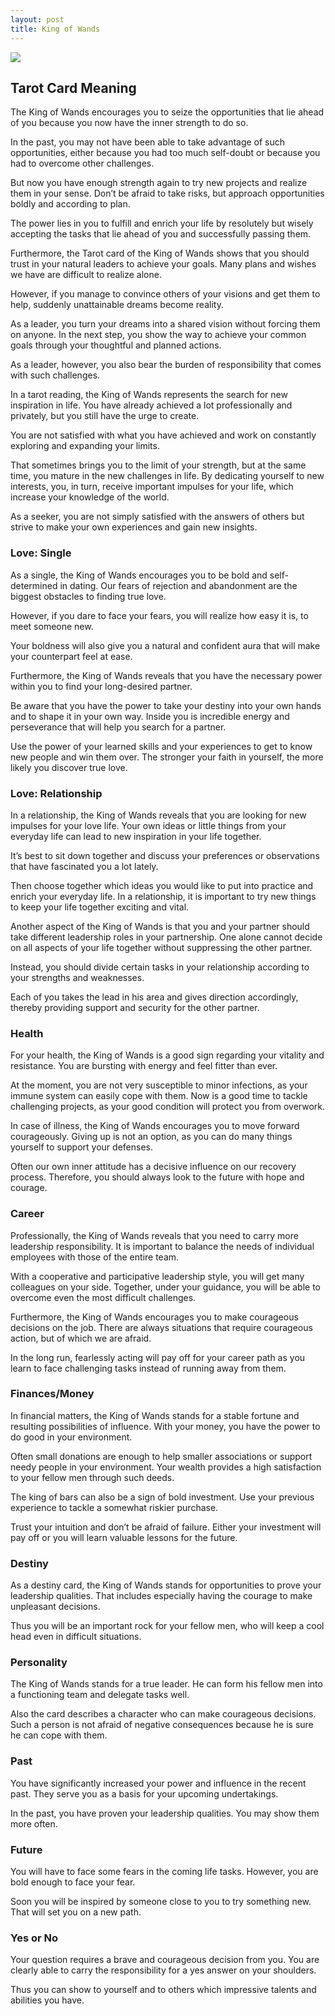 ```yaml
---
layout: post
title: King of Wands
---
```


![](../images/King-of-Wands-Tarot-Card-Meaning-732x1024.webp)

## Tarot Card Meaning
The King of Wands encourages you to seize the opportunities that lie ahead of you because you now have the inner strength to do so.

In the past, you may not have been able to take advantage of such opportunities, either because you had too much self-doubt or because you had to overcome other challenges.

But now you have enough strength again to try new projects and realize them in your sense. Don’t be afraid to take risks, but approach opportunities boldly and according to plan.

The power lies in you to fulfill and enrich your life by resolutely but wisely accepting the tasks that lie ahead of you and successfully passing them.

Furthermore, the Tarot card of the King of Wands shows that you should trust in your natural leaders to achieve your goals. Many plans and wishes we have are difficult to realize alone.

However, if you manage to convince others of your visions and get them to help, suddenly unattainable dreams become reality.

As a leader, you turn your dreams into a shared vision without forcing them on anyone. In the next step, you show the way to achieve your common goals through your thoughtful and planned actions.

As a leader, however, you also bear the burden of responsibility that comes with such challenges.

In a tarot reading, the King of Wands represents the search for new inspiration in life. You have already achieved a lot professionally and privately, but you still have the urge to create.

You are not satisfied with what you have achieved and work on constantly exploring and expanding your limits.

That sometimes brings you to the limit of your strength, but at the same time, you mature in the new challenges in life. By dedicating yourself to new interests, you, in turn, receive important impulses for your life, which increase your knowledge of the world.

As a seeker, you are not simply satisfied with the answers of others but strive to make your own experiences and gain new insights.


### Love: Single
As a single, the King of Wands encourages you to be bold and self-determined in dating. Our fears of rejection and abandonment are the biggest obstacles to finding true love.

However, if you dare to face your fears, you will realize how easy it is, to meet someone new.

Your boldness will also give you a natural and confident aura that will make your counterpart feel at ease.

Furthermore, the King of Wands reveals that you have the necessary power within you to find your long-desired partner.

Be aware that you have the power to take your destiny into your own hands and to shape it in your own way. Inside you is incredible energy and perseverance that will help you search for a partner.

Use the power of your learned skills and your experiences to get to know new people and win them over. The stronger your faith in yourself, the more likely you discover true love.

### Love: Relationship
In a relationship, the King of Wands reveals that you are looking for new impulses for your love life. Your own ideas or little things from your everyday life can lead to new inspiration in your life together.

It’s best to sit down together and discuss your preferences or observations that have fascinated you a lot lately.

Then choose together which ideas you would like to put into practice and enrich your everyday life. In a relationship, it is important to try new things to keep your life together exciting and vital.

Another aspect of the King of Wands is that you and your partner should take different leadership roles in your partnership. One alone cannot decide on all aspects of your life together without suppressing the other partner.

Instead, you should divide certain tasks in your relationship according to your strengths and weaknesses.

Each of you takes the lead in his area and gives direction accordingly, thereby providing support and security for the other partner.


### Health

For your health, the King of Wands is a good sign regarding your vitality and resistance. You are bursting with energy and feel fitter than ever.

At the moment, you are not very susceptible to minor infections, as your immune system can easily cope with them. Now is a good time to tackle challenging projects, as your good condition will protect you from overwork.

In case of illness, the King of Wands encourages you to move forward courageously. Giving up is not an option, as you can do many things yourself to support your defenses.

Often our own inner attitude has a decisive influence on our recovery process. Therefore, you should always look to the future with hope and courage.


### Career

Professionally, the King of Wands reveals that you need to carry more leadership responsibility. It is important to balance the needs of individual employees with those of the entire team.

With a cooperative and participative leadership style, you will get many colleagues on your side. Together, under your guidance, you will be able to overcome even the most difficult challenges.

Furthermore, the King of Wands encourages you to make courageous decisions on the job. There are always situations that require courageous action, but of which we are afraid.

In the long run, fearlessly acting will pay off for your career path as you learn to face challenging tasks instead of running away from them.


### Finances/Money

In financial matters, the King of Wands stands for a stable fortune and resulting possibilities of influence. With your money, you have the power to do good in your environment.

Often small donations are enough to help smaller associations or support needy people in your environment. Your wealth provides a high satisfaction to your fellow men through such deeds.

The king of bars can also be a sign of bold investment. Use your previous experience to tackle a somewhat riskier purchase.

Trust your intuition and don’t be afraid of failure. Either your investment will pay off or you will learn valuable lessons for the future.


### Destiny

As a destiny card, the King of Wands stands for opportunities to prove your leadership qualities. That includes especially having the courage to make unpleasant decisions.

Thus you will be an important rock for your fellow men, who will keep a cool head even in difficult situations.


### Personality
The King of Wands stands for a true leader. He can form his fellow men into a functioning team and delegate tasks well.

Also the card describes a character who can make courageous decisions. Such a person is not afraid of negative consequences because he is sure he can cope with them.

### Past
You have significantly increased your power and influence in the recent past. They serve you as a basis for your upcoming undertakings.

In the past, you have proven your leadership qualities. You may show them more often.

### Future
You will have to face some fears in the coming life tasks. However, you are bold enough to face your fear.

Soon you will be inspired by someone close to you to try something new. That will set you on a new path.

### Yes or No
Your question requires a brave and courageous decision from you. You are clearly able to carry the responsibility for a yes answer on your shoulders.

Thus you can show to yourself and to others which impressive talents and abilities you have.